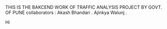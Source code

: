  THIS IS THE BAKCEND WORK OF TRAFFIC ANALYSIS PROJECT BY GOVT. OF PUNE 
 collaborators :
 Akash Bhandari .
 Ajinkya Walunj .

Hi